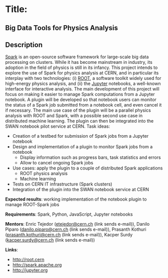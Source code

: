 
# Title:
## Big Data Tools for Physics Analysis

## Description
[Spark](http://spark.apache.org)  is an open-source software framework for large-scale big data processing on clusters. While it has become mainstream in industry, its adoption in the field of physics is still in its infancy. This project intends to explore the use of Spark for physics analysis at CERN, and in particular its interplay with two technologies: (i) [ROOT](http://root.cern.ch), a software toolkit widely used for high-energy physics analysis, and (ii) the [Jupyter](http://jupyter.org) notebooks, a well-known interface for interactive analysis.
The main development of this project will focus on making it easier to manage Spark computations from a Jupyter notebook. A plugin will be developed so that notebook users can monitor the status of a Spark job submitted from a notebook cell, and even cancel it if necessary. The main use case of the plugin will be a parallel physics analysis with ROOT and Spark, with a possible second use case in distributed machine learning. The plugin can then be integrated into the SWAN notebook pilot service at CERN.
Task ideas:  
* Creation of a testbed for submission of Spark jobs from a Jupyter notebook
* Design and implementation of a plugin to monitor Spark jobs from a notebook
  * Display information such as progress bars, task statistics and errors
  * Allow to cancel ongoing Spark jobs
* Use cases: apply the plugin to a couple of distributed Spark applications
  * ROOT physics analysis
  * Machine learning
* Tests on CERN IT infrastructure (Spark clusters)
* Integration of the plugin into the SWAN notebook service at CERN

<b>Expected results</b>: working implementation of the notebook plugin to manage ROOT-Spark jobs

<b>Requirements</b>: Spark, Python, JavaScript, Jupyter notebooks

<b>Mentors</b>: Enric Tejedor (etejedor@cern.ch (link sends e-mail)), Danilo Piparo (danilo.piparo@cern.ch (link sends e-mail)), Prasanth Kothuri (prasanth.kothuri@cern.ch (link sends e-mail)), Kacper Surdy (kacper.surdy@cern.ch (link sends e-mail))

<b>Links</b>:
* http://root.cern 
* http://spark.apache.org 
* http://jupyter.org
